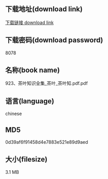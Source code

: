 ## 下载地址(download link)
[下载链接 download link](https://voluble-croquembouche-d321dc.netlify.app/?s=923%E3%80%81%E8%8C%B6%E5%8F%B6%E7%9F%A5%E8%AF%86%E5%85%A8%E9%9B%86_%E8%8C%B6%E5%8F%B6_%E8%8C%B6%E5%8F%B6%E7%9F%A5.pdf)

## 下载密码(download password)
8078

## 名称(book name)
923、茶叶知识全集_茶叶_茶叶知.pdf.pdf

## 语言(language)
chinese

## MD5
0d39af6f91458d4e7883e521e89d9aed

## 大小(filesize)
3.1 MB
